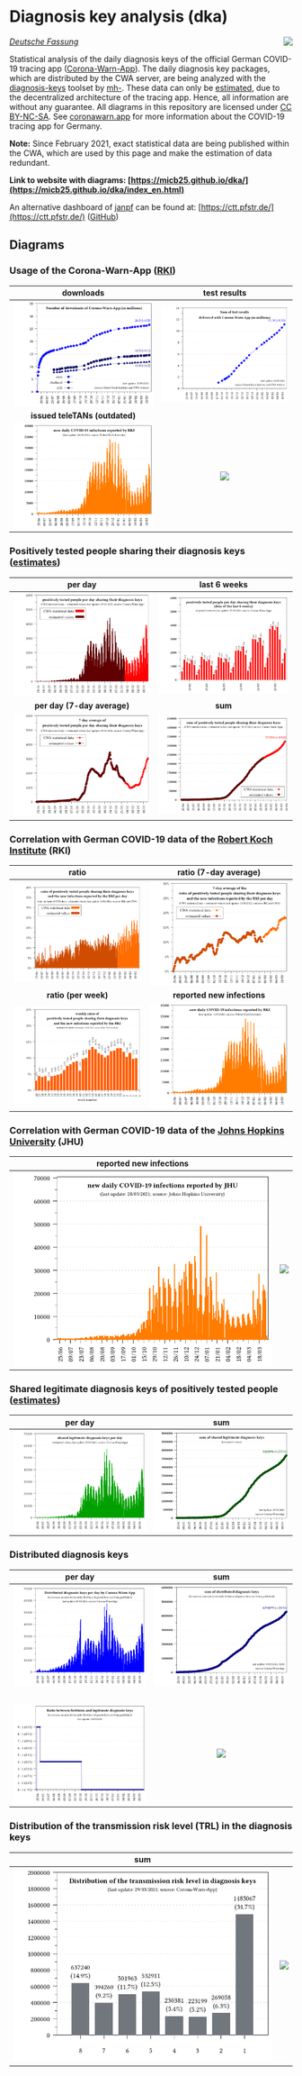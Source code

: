 # Diagnosis key analysis (dka)

<img align="right" src="images/CWA_title.png">

_[Deutsche Fassung](README.md)_

Statistical analysis of the daily diagnosis keys of the official German COVID-19 tracing app ([Corona-Warn-App](https://github.com/corona-warn-app)). The daily diagnosis key packages, which are distributed by the CWA server, are being analyzed with the [diagnosis-keys](https://github.com/mh-/diagnosis-keys) toolset by [mh-](https://github.com/mh-/). These data can only be [estimated](https://github.com/mh-/diagnosis-keys/blob/master/doc/algorithm.md), due to the decentralized architecture of the tracing app. Hence, all information are without any guarantee. All diagrams in this repository are licensed under [CC BY-NC-SA](https://creativecommons.org/licenses/by-nc-sa/3.0/). See [coronawarn.app](https://www.coronawarn.app) for more information about the COVID-19 tracing app for Germany.

**Note:** Since February 2021, exact statistical data are being published within the CWA, which are used by this page and make the estimation of data redundant.

**Link to website with diagrams: [https://micb25.github.io/dka/](https://micb25.github.io/dka/index_en.html)**

An alternative dashboard of [janpf](https://github.com/janpf) can be found at: [https://ctt.pfstr.de/](https://ctt.pfstr.de/) ([GitHub](https://github.com/janpf/ctt))

## Diagrams 
### Usage of the Corona-Warn-App ([RKI](https://www.rki.de/DE/Content/InfAZ/N/Neuartiges_Coronavirus/WarnApp/Warn_App.html))
downloads                                  | test results
:-----------------------------------------:|:-----------------------------------------:
![](plots_en/plot_cwa_downloads.png)       | ![](plots_en/plot_cwa_tests.png) 
**issued teleTANs (outdated)**             |    
![](plots_en/plot_rki_cases.png)           | ![](plots_en/plot_empty.png)

### Positively tested people sharing their diagnosis keys ([estimates](https://github.com/mh-/diagnosis-keys/blob/master/doc/algorithm.md))
per day                                    | last 6 weeks
:-----------------------------------------:|:-----------------------------------------:
![](plots_en/plot_num_users.png)           | ![](plots_en/plot_num_users_last_6_weeks.png)
**per day (7-day average)**                | **sum**
![](plots_en/plot_num_users_7d.png)        | ![](plots_en/plot_sum_users.png)

### Correlation with German COVID-19 data of the [Robert Koch Institute](https://corona.rki.de/) (RKI)
ratio                                      | ratio (7-day average)
:-----------------------------------------:|:-----------------------------------------:
![](plots_en/plot_rki_cwa_cases.png)       | ![](plots_en/plot_rki_cwa_cases_7d.png)
**ratio (per week)**                       | **reported new infections**
![](plots_en/plot_rki_cwa_per_week.png)    | ![](plots_en/plot_rki_cases.png)

### Correlation with German COVID-19 data of the [Johns Hopkins University](https://www.arcgis.com/apps/opsdashboard/index.html#/bda7594740fd40299423467b48e9ecf6) (JHU)
reported new infections                    |    
:-----------------------------------------:|:-----------------------------------------:
![](plots_en/plot_jhu_cases.png)           | ![](plots_en/plot_empty.png)

### Shared legitimate diagnosis keys of positively tested people ([estimates](https://github.com/mh-/diagnosis-keys/blob/master/doc/algorithm.md))
per day                                    | sum
:-----------------------------------------:|:-----------------------------------------:
 ![](plots_en/plot_num_keys_submitted.png) | ![](plots_en/plot_sum_keys_submitted.png)

### Distributed diagnosis keys
per day                                    | sum
:-----------------------------------------:|:-----------------------------------------:
 ![](plots_en/plot_keys.png)               | ![](plots_en/plot_keys_sum.png)
                                           |    
 ![](plots_en/plot_padding_multiplier.png) | ![](plots_en/plot_empty.png) 
 
### Distribution of the transmission risk level (TRL) in the diagnosis keys
sum                                        |    
:-----------------------------------------:|:-----------------------------------------:
![](plots_en/plot_TRL_histogram.png)       | ![](plots_en/plot_empty.png)
